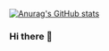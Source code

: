 [![Anurag's GitHub stats](https://github-readme-stats.vercel.app/api?username=SureAlexander&theme=buefy)](https://github.com/anuraghazra/github-readme-stats)


### Hi there 👋

<!--
**SureAlexander/SureAlexander** is a ✨ _special_ ✨ repository because its `README.md` (this file) appears on your GitHub profile.

Here are some ideas to get you started:

- 🔭 I’m currently working on ...
- 🌱 I’m currently learning ...
- 👯 I’m looking to collaborate on ...
- 🤔 I’m looking for help with ...
- 💬 Ask me about ...
- 📫 How to reach me: ...
- 😄 Pronouns: ...
- ⚡ Fun fact: ...
-->

